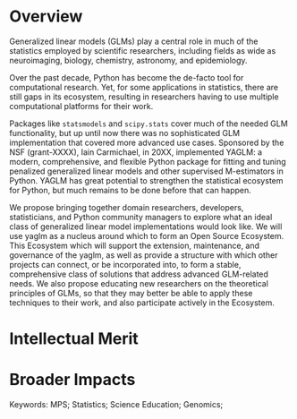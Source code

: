 <!--
Project Summary: The last line of the Project Summary must have a prioritized
list of 2-5 keywords that best characterize the technical field and impact area
the OSE is intended to pursue. The first keyword must denote the directorate
[Biological Sciences (specified as "BIO"), Computer and Information Science and
Engineering (CISE), Education and Human Resources (EHR), Engineering (ENG),
Geosciences (GEO), Mathematical and Physical Sciences (MPS), or Social,
Behavioral and Economic Sciences (SBE)] that most closely matches the technical
topic advanced in the OSE. The additional keywords (2-5) must be words (or
phrases) that describe the primary intended impact area for the proposed OSE –
e.g., "Climate Change", or "Healthcare", etc. The list should start with
"Keywords:" followed by a list of keywords separated by semi-colons (";").

Each proposal must contain a summary of the proposed project not more than one
page in length. The Project Summary consists of an overview, a statement on the
intellectual merit of the proposed activity, and a statement on the broader
impacts of the proposed activity.

The overview includes a description of the activity that would result if the
proposal were funded and a statement of objectives and methods to be employed.
The statement on intellectual merit should describe the potential of the
proposed activity to advance knowledge. The statement on broader impacts should
describe the potential of the proposed activity to benefit society and
contribute to the achievement of specific, desired societal outcomes.
-->

<!--
- https://github.com/regreg/regreg
- https://github.com/yaglm/yaglm
- https://github.com/statlab/permute
- https://github.com/raphaelvallat/pingouin
- https://github.com/sebp/scikit-survival
-->

# Overview

Generalized linear models (GLMs) play a central role in much of the statistics
employed by scientific researchers, including fields as wide as neuroimaging,
biology, chemistry, astronomy, and epidemiology.

Over the past decade, Python has become the de-facto tool for computational research.
Yet, for some applications in statistics, there are still gaps in its
ecosystem, resulting in researchers having to use multiple computational
platforms for their work.

Packages like `statsmodels` and `scipy.stats` cover much of the needed GLM
functionality, but up until now there was no sophisticated GLM implementation
that covered more advanced use cases.
Sponsored by the NSF (grant-XXXX), Iain Carmichael, in 20XX, implemented YAGLM:
a modern, comprehensive, and flexible Python package for fitting and tuning
penalized generalized linear models and other supervised M-estimators in
Python.
YAGLM has great potential to strengthen the statistical ecosystem for Python,
but much remains to be done before that can happen.

We propose bringing together domain researchers, developers, statisticians, and
Python community managers to explore what an ideal class of generalized linear
model implementations would look like.
We will use yaglm as a nucleus around which to form an Open Source Ecosystem.
This Ecosystem which will support the extension, maintenance, and governance of
the yaglm, as well as provide a structure with which other projects can
connect, or be incorporated into, to form a stable, comprehensive class of
solutions that address advanced GLM-related needs.
We also propose educating new researchers on the theoretical principles of
GLMs, so that they may better be able to apply these techniques to their work,
and also participate actively in the Ecosystem.

# Intellectual Merit

# Broader Impacts

Keywords: MPS; Statistics; Science Education; Genomics;
